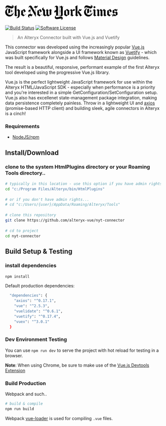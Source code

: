 <img src='./public/banner.png' height='48'>

[![Build Status](https://travis-ci.org/alteryx-vue/nyt-connector.svg?branch=master)](https://travis-ci.org/alteryx-vue/nyt-connector) [![Software License](https://img.shields.io/badge/license-MIT-brightgreen.svg?style=flat)](LICENSE)
> An Alteryx Connector built with Vue.js and Vuetify

This connector was developed using the increasingly popular [Vue.js](https://vuejs.org) JavaScript framework alongside a UI framework known as [Vuetify](https://vuetifyjs.com) - which was built specifically for Vue.js and follows [Material Design](https://material.io/) guidelines.  

The result is a beautiful, responsive, performant example of the first Alteryx tool developed using the progressive Vue.js library.

Vue.js is the perfect lightweight JavaScript framework for use within the Alteryx HTML/JavaScript SDK - especially when performance is a  priority and you're interested in a simple GetConfiguration/SetConfiguration setup.  Vue.js also has excellenet state-management package integration, making data persistence completely painless.  Throw in a lightweight UI and [axios](https://github.com/axios/axios) (promise-based HTTP client) and building sleek, agile connectors in Alteryx is a cinch!


### Requirements
- [NodeJS/npm](https://nodejs.org)


## Install/Download

### clone to the system HtmlPlugins directory or your Roaming Tools directory..

``` bash
# typically in this location - use this option if you have admin rights on your machine
cd "c:/Program Files/Alteryx/bin/HtmlPlugins"

# or if you don't have admin rights...
# cd "c:/Users/{user}/AppData/Roaming/Alteryx/Tools"

# clone this repository
git clone https://github.com/alteryx-vue/nyt-connector

# cd to project
cd nyt-connector
```

## Build Setup & Testing

### install dependencies

`npm install`

Default production dependencies:

``` bash
  "dependencies": {
    "axios": "^0.17.1",
    "vue": "^2.5.3",
    "vuelidate": "^0.6.1",
    "vuetify": "^0.17.4",
    "vuex": "^3.0.1"
  }
```

### Dev Environment Testing

You can use `npm run dev` to serve the project with hot reload for testing in a browser.

__Note__: When using Chrome, be sure to make use of the [Vue.js Devtools Extension](https://chrome.google.com/webstore/detail/vuejs-devtools/nhdogjmejiglipccpnnnanhbledajbpd)

### Build Production

Webpack and such..

``` bash
# build & compile
npm run build
```

Webpack [vue-loader](http://vuejs.github.io/vue-loader) is used for compiling `.vue` files.
